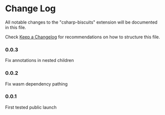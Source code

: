 # Change Log

All notable changes to the "csharp-biscuits" extension will be documented in this file.

Check [Keep a Changelog](http://keepachangelog.com/) for recommendations on how to structure this file.

### 0.0.3

Fix annotations in nested children

### 0.0.2

Fix wasm dependency pathing

### 0.0.1

First tested public launch
